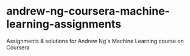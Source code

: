 # andrew-ng-coursera-machine-learning-assignments
Assignments &amp; solutions for Andrew Ng's Machine Learning course on Coursera
